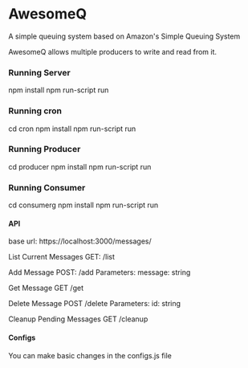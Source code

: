 AwesomeQ
===

A simple queuing system based on Amazon's Simple Queuing System

AwesomeQ allows multiple producers to write and read from it.

### Running Server
npm install
npm run-script run

### Running cron
cd cron
npm install
npm run-script run

### Running Producer 
cd producer
npm install
npm run-script run

### Running Consumer
cd consumerg
npm install
npm run-script run


#### API
base url: https://localhost:3000/messages/

List Current Messages
GET: /list

Add Message
POST: /add
Parameters:
    message: string

Get Message
GET /get

Delete Message
POST /delete
Parameters:
    id: string

Cleanup Pending Messages
GET /cleanup


#### Configs
You can make basic changes in the configs.js file